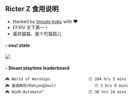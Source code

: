 ## Ricter Z 食用说明
- Hacked by [Imouto koko](https://osu.ppy.sh/users/7679162) with ❤️
- FFXIV 天下第一！
- 喜欢猫猫，是个冇猫孤儿

#### - osu! state
![](http://97.64.19.89:8080/api/v1/stat/4448675)

<!-- steam-box start -->
#### - Steam playtime leaderboard
```text
🎮 World of Warships                 🕘 284 hrs 5 mins
🎮 雀魂麻将(MahjongSoul)                 🕘 2 hrs 8 mins
🎮 NieR:Automata™                    🕘 30 hrs 24 mins
```
<!-- Powered by https://github.com/YouEclipse/steam-box . -->
<!-- steam-box end -->
